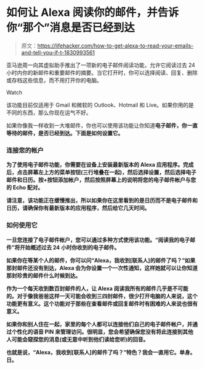 # 如何让 Alexa 阅读你的邮件，并告诉你“那个”消息是否已经到达

> 原文：<https://lifehacker.com/how-to-get-alexa-to-read-your-emails-and-tell-you-if-t-1830993561>

亚马逊周一向其虚拟助手推出了一项新的电子邮件阅读功能，允许它阅读过去 24 小时内你的新邮件和重要邮件的摘要。当它打开时，你可以选择阅读、回复、删除或存档这些信息，而不用打开你的电脑。

Watch

该功能目前仅适用于 Gmail 和微软的 Outlook、Hotmail 和 Live。如果你用的是不同的东西，那么你现在运气不好。

如果你像我一样收到一大堆邮件，你也可以使用该功能让你知道**电子邮件，你一直等待的邮件，是否已经到达。下面是如何设置它。** 

### **连接您的帐户**

**为了使用电子邮件功能，你需要在设备上安装最新版本的 Alexa 应用程序。完成后，点击屏幕左上方的菜单按钮(三行堆叠在一起)，然后选择设置，然后选择电子邮件和日历。按+按钮添加帐户，然后按照屏幕上的说明将您的电子邮件帐户与您的 Echo 配对。**

**请注意，该功能正在缓慢推出，所以如果你在这里看到的是日历而不是电子邮件和日历，请确保你有最新版本的应用程序，然后给它几天时间。**

### **如何使用它**

**一旦您连接了电子邮件帐户，您可以通过多种方式使用该功能。“阅读我的电子邮件”将开始概述过去 24 小时你收到的电子邮件。**

**如果你在等某个人的邮件，你可以问“Alexa，我收到[联系人]的邮件了吗？”如果那封邮件还没有到达，Alexa 会为你设置一个一次性通知，这样她就可以让你知道那封珍贵的邮件什么时候到达。** 

**作为一个每天收到数百封邮件的人，让 Alexa 阅读我所有的邮件几乎是不可能的。对于像我爸爸这样一天可能会收到三四封邮件，很少打开电脑的人来说，这个功能更有意义。这个功能对于那些在查看邮件或回复邮件时有困难的人来说也很有意义。**

**如果你和别人住在一起，家里的每个人都可以连接他们自己的电子邮件帐户，并通过个性化的语音 PIN 来管理访问。很明显，您会希望确保您没有将此连接到其他人可能会窥探您的消息(或无意中听到他们读给您听)的回音。**

**也就是说，“Alexa，我收到[联系人]的邮件了吗？”特色？我会一直用它。单身。日。**